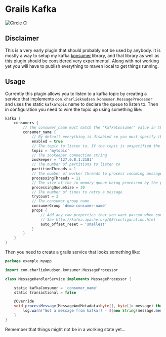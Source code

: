 Grails Kafka
============

[![Circle CI](https://circleci.com/gh/charliek/grails-kafka/tree/master.svg?style=svg)](https://circleci.com/gh/charliek/grails-kafka/tree/master)

Disclaimer
----------
This is a very early plugin that should probably not be used by anybody. It is mostly
a way to setup my kafka [konsumer](https://github.com/charliek/konsumer) library, and
that library as well as this plugin should be considered very experimental. Along with
not working yet you will have to publish everything to maven local to get things running.

Usage
-----

Currently this plugin allows you to listen to a kafka topic by creating a service that
implements `com.charlieknudsen.konsumer.MessageProcessor` and uses the static `kafkaTopic`
name to declare the queue to listen to.  Then in configuration you need to wire the topic
up using something like:

```groovy
kafka { 
	consumers {	
		// The consumer_name must match the 'kafkaConsumer' value in the listening service
		consumer_name {
			// By default everything is disabled so you must specify this
			enabled = true
			// The topic to listen to. If the topic is unspecified the consumer name will be used.
			topic = 'mytopic'
			// The zookeeper connection string
			zookeeper = '127.0.0.1:2181'
			// The number of partitions to listen to
			partitionThreads = 1
			// The number of worker threads to process incoming messages
			processingThreads = 11
			// The size of the in memory queue being processed by the processingThreads
			processingQueueSize = 30
			// The number of times to retry a message
			tryCount = 2
			// The consumer group name
			consumerGroup 'demo-consumer-name'
			props {
				// Add any raw properties that you want passed when connecting
				// See http://kafka.apache.org/08/configuration.html
				auto_offset_reset = 'smallest'
			}
		}
	}
}
```

Then you need to create a grails service that looks something like:

```groovy
package example.myapp

import com.charlieknudsen.konsumer.MessageProcessor

class MessageHandlerService implements MessageProcessor {

	static kafkaConsumer = 'consumer_name'
	static transactional = false

	@Override
	void processMessage(MessageAndMetadata<byte[], byte[]> message) throws Exception {
		log.warn("Got a message from kafka!! - ${new String(message.message())}")
	}
}
```

Remember that things might not be in a working state yet...
